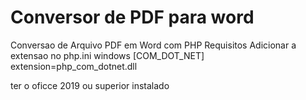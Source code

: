 # Conversor de PDF para word
Conversao de Arquivo PDF em Word com PHP
Requisitos
Adicionar a extensao no php.ini windows 
[COM_DOT_NET]
extension=php_com_dotnet.dll

ter o oficce 2019 ou superior instalado
